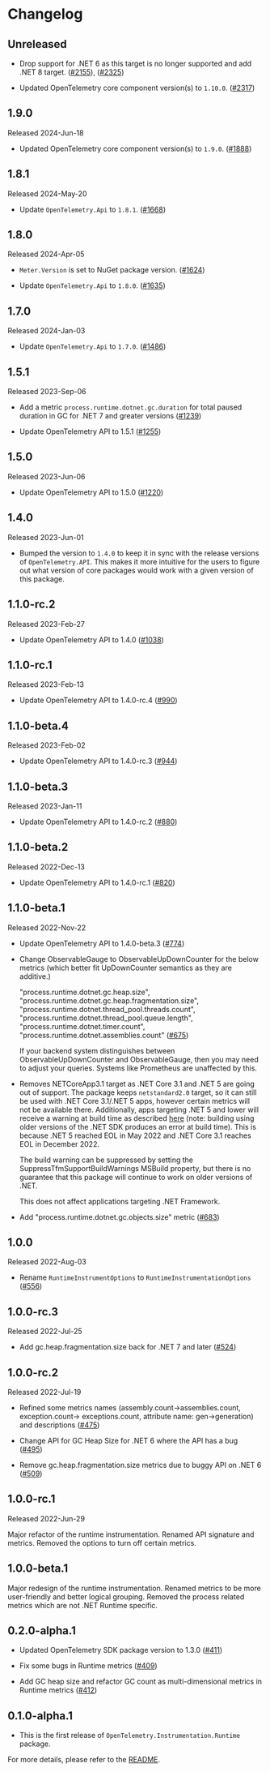 # Changelog

## Unreleased

* Drop support for .NET 6 as this target is no longer supported and add .NET 8 target.
  ([#2155](https://github.com/open-telemetry/opentelemetry-dotnet-contrib/pull/2155)),
  ([#2325](https://github.com/open-telemetry/opentelemetry-dotnet-contrib/pull/2325))

* Updated OpenTelemetry core component version(s) to `1.10.0`.
  ([#2317](https://github.com/open-telemetry/opentelemetry-dotnet-contrib/pull/2317))

## 1.9.0

Released 2024-Jun-18

* Updated OpenTelemetry core component version(s) to `1.9.0`.
  ([#1888](https://github.com/open-telemetry/opentelemetry-dotnet-contrib/pull/1888))

## 1.8.1

Released 2024-May-20

* Update `OpenTelemetry.Api` to `1.8.1`.
  ([#1668](https://github.com/open-telemetry/opentelemetry-dotnet-contrib/pull/1668))

## 1.8.0

Released 2024-Apr-05

* `Meter.Version` is set to NuGet package version.
  ([#1624](https://github.com/open-telemetry/opentelemetry-dotnet-contrib/pull/1624))

* Update `OpenTelemetry.Api` to `1.8.0`.
  ([#1635](https://github.com/open-telemetry/opentelemetry-dotnet-contrib/pull/1635))

## 1.7.0

Released 2024-Jan-03

* Update `OpenTelemetry.Api` to `1.7.0`.
  ([#1486](https://github.com/open-telemetry/opentelemetry-dotnet-contrib/pull/1486))

## 1.5.1

Released 2023-Sep-06

* Add a metric `process.runtime.dotnet.gc.duration` for total paused duration in
  GC for .NET 7 and greater versions
  ([#1239](https://github.com/open-telemetry/opentelemetry-dotnet-contrib/pull/1239))

* Update OpenTelemetry API to 1.5.1
  ([#1255](https://github.com/open-telemetry/opentelemetry-dotnet-contrib/pull/1255))

## 1.5.0

Released 2023-Jun-06

* Update OpenTelemetry API to 1.5.0
  ([#1220](https://github.com/open-telemetry/opentelemetry-dotnet-contrib/pull/1220))

## 1.4.0

Released 2023-Jun-01

* Bumped the version to `1.4.0` to keep it in sync with the release versions of
  `OpenTelemetry.API`. This makes it more intuitive for the users to figure out
  what version of core packages would work with a given version of this package.

## 1.1.0-rc.2

Released 2023-Feb-27

* Update OpenTelemetry API to 1.4.0
  ([#1038](https://github.com/open-telemetry/opentelemetry-dotnet-contrib/pull/1038))

## 1.1.0-rc.1

Released 2023-Feb-13

* Update OpenTelemetry API to 1.4.0-rc.4
  ([#990](https://github.com/open-telemetry/opentelemetry-dotnet-contrib/pull/990))

## 1.1.0-beta.4

Released 2023-Feb-02

* Update OpenTelemetry API to 1.4.0-rc.3
  ([#944](https://github.com/open-telemetry/opentelemetry-dotnet-contrib/pull/944))

## 1.1.0-beta.3

Released 2023-Jan-11

* Update OpenTelemetry API to 1.4.0-rc.2
  ([#880](https://github.com/open-telemetry/opentelemetry-dotnet-contrib/pull/880))

## 1.1.0-beta.2

Released 2022-Dec-13

* Update OpenTelemetry API to 1.4.0-rc.1
  ([#820](https://github.com/open-telemetry/opentelemetry-dotnet-contrib/pull/820))

## 1.1.0-beta.1

Released 2022-Nov-22

* Update OpenTelemetry API to 1.4.0-beta.3
  ([#774](https://github.com/open-telemetry/opentelemetry-dotnet-contrib/pull/774))

* Change ObservableGauge to ObservableUpDownCounter for the below metrics (which
  better fit UpDownCounter semantics as they are additive.)

  "process.runtime.dotnet.gc.heap.size",
  "process.runtime.dotnet.gc.heap.fragmentation.size",
  "process.runtime.dotnet.thread_pool.threads.count",
  "process.runtime.dotnet.thread_pool.queue.length",
  "process.runtime.dotnet.timer.count",
  "process.runtime.dotnet.assemblies.count"
  ([#675](https://github.com/open-telemetry/opentelemetry-dotnet-contrib/pull/675))

  If your backend system distinguishes between ObservableUpDownCounter and
  ObservableGauge, then you may need to adjust your queries. Systems like
  Prometheus are unaffected by this.

* Removes NETCoreApp3.1 target as .NET Core 3.1 and .NET 5 are going out of
  support. The package keeps `netstandard2.0` target, so it can still be used
  with .NET Core 3.1/.NET 5 apps, however certain metrics will not be available
  there. Additionally, apps targeting .NET 5 and lower will receive a warning at
  build time as described [here](https://github.com/dotnet/runtime/pull/72518)
  (note: building using older versions of the .NET SDK produces an error at
  build time). This is because .NET 5 reached EOL in May 2022 and .NET Core 3.1
  reaches EOL in December 2022.

  The build warning can be suppressed by setting the
  SuppressTfmSupportBuildWarnings MSBuild property, but there is no guarantee
  that this package will continue to work on older versions of .NET.

  This does not affect applications targeting .NET Framework.

* Add "process.runtime.dotnet.gc.objects.size" metric
  ([#683](https://github.com/open-telemetry/opentelemetry-dotnet-contrib/pull/683))

## 1.0.0

Released 2022-Aug-03

* Rename `RuntimeInstrumentOptions` to `RuntimeInstrumentationOptions`
  ([#556](https://github.com/open-telemetry/opentelemetry-dotnet-contrib/pull/556))

## 1.0.0-rc.3

Released 2022-Jul-25

* Add gc.heap.fragmentation.size back for .NET 7 and later
  ([#524](https://github.com/open-telemetry/opentelemetry-dotnet-contrib/pull/524))

## 1.0.0-rc.2

Released 2022-Jul-19

* Refined some metrics names (assembly.count->assemblies.count,
  exception.count-> exceptions.count, attribute name: gen->generation) and
  descriptions
  ([#475](https://github.com/open-telemetry/opentelemetry-dotnet-contrib/pull/475))

* Change API for GC Heap Size for .NET 6 where the API has a bug
  ([#495](https://github.com/open-telemetry/opentelemetry-dotnet-contrib/pull/495))

* Remove gc.heap.fragmentation.size metrics due to buggy API on .NET 6
  ([#509](https://github.com/open-telemetry/opentelemetry-dotnet-contrib/pull/509))

## 1.0.0-rc.1

Released 2022-Jun-29

Major refactor of the runtime instrumentation. Renamed API signature and
metrics. Removed the options to turn off certain metrics.

## 1.0.0-beta.1

Major redesign of the runtime instrumentation. Renamed metrics to be more
user-friendly and better logical grouping. Removed the process related metrics
which are not .NET Runtime specific.

## 0.2.0-alpha.1

* Updated OpenTelemetry SDK package version to 1.3.0
  ([#411](https://github.com/open-telemetry/opentelemetry-dotnet-contrib/pull/411))

* Fix some bugs in Runtime metrics
  ([#409](https://github.com/open-telemetry/opentelemetry-dotnet-contrib/pull/409))

* Add GC heap size and refactor GC count as multi-dimensional metrics in Runtime
  metrics
  ([#412](https://github.com/open-telemetry/opentelemetry-dotnet-contrib/pull/412))

## 0.1.0-alpha.1

* This is the first release of `OpenTelemetry.Instrumentation.Runtime` package.

For more details, please refer to the [README](README.md).
